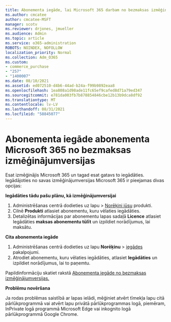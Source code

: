 ```yaml
---
title: Abonementa iegāde, lai Microsoft 365 darbam no bezmaksas izmēģinājumversijas
ms.author: cmcatee
author: cmcatee-MSFT
manager: scotv
ms.reviewer: drjones, jmueller
ms.audience: Admin
ms.topic: article
ms.service: o365-administration
ROBOTS: NOINDEX, NOFOLLOW
localization_priority: Normal
ms.collection: Adm_O365
ms.custom:
- commerce_purchase
- "257"
- "1400007"
ms.date: 08/10/2021
ms.assetid: ed072510-d4b6-44ad-b24a-f99b9892eaa8
ms.openlocfilehash: 1ea808a1d98ade11fc65ef9cafed8d71a79ed347
ms.sourcegitcommit: e781da003fb7b878854846cbe12b13b9dca8df92
ms.translationtype: MT
ms.contentlocale: lv-LV
ms.lasthandoff: 08/31/2021
ms.locfileid: "58845077"
---
```

# <a name="buy-a-subscription-to-microsoft-365-from-your-free-trial"></a>Abonementa iegāde abonementa Microsoft 365 no bezmaksas izmēģinājumversijas

Esat izmēģinājis Microsoft 365 un tagad esat gatavs to iegādāties. Iegādājoties no savas izmēģinājumversijas Microsoft 365 ir pieejamas divas opcijas:
  
 **Iegādāties tādu pašu plānu, kā izmēģinājumversijai**
  
1. Administrēšanas centrā dodieties  uz lapu \> [Norēķini jūsu](https://go.microsoft.com/fwlink/p/?linkid=842054) produkti.
2. Cilnē **Produkti** atlasiet abonementu, kuru vēlaties iegādāties.
3. Detalizētas informācijas par abonementu lapas sadaļā **Licence** atlasiet Iegādāties **maksas abonementu tūlīt** un izpildiet norādījumus, lai maksātu.
 
**Cita abonementa iegāde**
  
1. Administrēšanas centrā dodieties uz lapu **Norēķinu** \> [iegādes](https://go.microsoft.com/fwlink/p/?linkid=868433) pakalpojumi.
2. Atrodiet abonementu, kuru vēlaties iegādāties, atlasiet **Iegādāties** un izpildiet norādījumus, lai to paņemtu.

Papildinformāciju skatiet rakstā [Abonementa iegāde no bezmaksas izmēģinājumversijas.](https://docs.microsoft.com/microsoft-365/commerce/try-or-buy-microsoft-365#buy-a-subscription-from-your-free-trial)

**Problēmu novēršana**

Ja rodas problēmas saistībā ar lapas ielādi, mēģiniet atvērt tīmekļa lapu citā pārlūkprogrammā vai atvērt lapu privātā pārlūkprogrammas logā, piemēram, InPrivate logā programmā Microsoft Edge vai inkognito logā pārlūkprogrammā Google Chrome.
